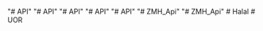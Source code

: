 "# API" 
"# API" 
"# API" 
"# API" 
"# API" 
"# ZMH_Api" 
"# ZMH_Api" 
#   H a l a l  
 #   U O R  
 